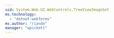 ```yaml
---
uid: System.Web.UI.WebControls.TreeViewImageSet
ms.technology: 
  - "dotnet-webforms"
ms.author: "riande"
manager: "wpickett"
---
```

